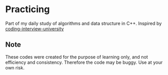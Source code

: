 # Practicing
Part of my daily study of algorithms and data structure in C++. Inspired by [coding-interview-university](https://github.com/jwasham/coding-interview-university)
 
 ## Note
 These codes were created for the purpose of learning only, and not efficiency and consistency. Therefore the code may be buggy. Use at your own risk.
